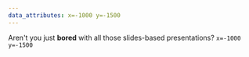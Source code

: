 ```yaml
---
data_attributes: x=-1000 y=-1500
---
```


Aren't you just **bored** with all those slides-based presentations?
`x=-1000 y=-1500`

